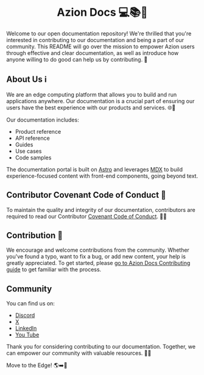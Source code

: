 <h1 align="center">
  Azion Docs 💻📚🧡
</h1>

Welcome to our open documentation repository! We're thrilled that you're interested in contributing to our documentation and being a part of our community. This README will go over the mission to empower Azion users through effective and clear documentation, as well as introduce how anyone willing to do good can help us by contributing. 📖

## About Us ℹ️

We are an edge computing platform that allows you to build and run applications anywhere. Our documentation is a crucial part of ensuring our users have the best experience with our products and services. 🌐🚀

Our documentation includes:

- Product reference
- API reference
- Guides
- Use cases
- Code samples

The documentation portal is built on [Astro](https://docs.astro.build/en/getting-started/) and leverages [MDX](https://mdxjs.com/docs/what-is-mdx/) to build experience-focused content with front-end components, going beyond text.

## Contributor Covenant Code of Conduct 📜

To maintain the quality and integrity of our documentation, contributors are required to read our Contributor [Covenant Code of Conduct](https://github.com/aziontech/docs/blob/main/CODE_OF_CONDUCT.md). 📝🤝

## Contribution 🤝

We encourage and welcome contributions from the community. Whether you've found a typo, want to fix a bug, or add new content, your help is greatly appreciated. To get started, please [go to Azion Docs Contributing guide](https://github.com/aziontech/docs/blob/community-guidelines/.github/CONTRIBUTING.md) to get familiar with the process.

## Community

You can find us on:

- [Discord](https://discord.com/invite/Yp9N7RMVZy)
- [X](https://twitter.com/aziontech) 
- [LinkedIn](https://www.linkedin.com/company/aziontech)
- [You Tube](https://www.youtube.com/aziontech)

Thank you for considering contributing to our documentation. Together, we can empower our community with valuable resources. 🧡🙏

Move to the Edge! 🌎➡️🧡
